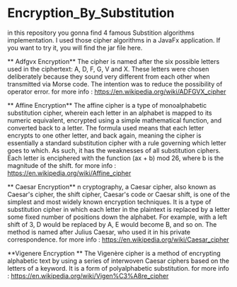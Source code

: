 # Encryption_By_Substitution

in this repository you gonna find 4 famous Substition algorithms implementation.
I used those cipher algorithms in a JavaFx application. 
If you want to try it, you will find the jar file here.

** Adfgvx Encryption**
The cipher is named after the six possible letters used in the ciphertext: A, D, F, G, V and X. These letters were chosen deliberately because they sound very different from each other when transmitted via Morse code. The intention was to reduce the possibility of operator error.
for more info : https://en.wikipedia.org/wiki/ADFGVX_cipher

** Affine Encryption**
The affine cipher is a type of monoalphabetic substitution cipher, wherein each letter in an alphabet is mapped to its numeric equivalent, encrypted using a simple mathematical function, and converted back to a letter. The formula used means that each letter encrypts to one other letter, and back again, meaning the cipher is essentially a standard substitution cipher with a rule governing which letter goes to which. As such, it has the weaknesses of all substitution ciphers. Each letter is enciphered with the function (ax + b) mod 26, where b is the magnitude of the shift.
for more info : https://en.wikipedia.org/wiki/Affine_cipher

** Caesar Encryption**
n cryptography, a Caesar cipher, also known as Caesar's cipher, the shift cipher, Caesar's code or Caesar shift, is one of the simplest and most widely known encryption techniques. It is a type of substitution cipher in which each letter in the plaintext is replaced by a letter some fixed number of positions down the alphabet. For example, with a left shift of 3, D would be replaced by A, E would become B, and so on. The method is named after Julius Caesar, who used it in his private correspondence.
for more info : https://en.wikipedia.org/wiki/Caesar_cipher

**Vigenere Encryption **
The Vigenère cipher is a method of encrypting alphabetic text by using a series of interwoven Caesar ciphers based on the letters of a keyword. It is a form of polyalphabetic substitution.
for more info : https://en.wikipedia.org/wiki/Vigen%C3%A8re_cipher



